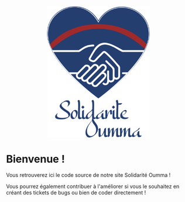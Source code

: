 <div style="margin: 1em auto 2em; text-align: center;">
    <picture>
        <source media="(prefers-color-scheme: dark)" srcset="ressources/logo/logo-mono-nooutline-white.svg">
        <img alt="Text changing depending on mode. Light: 'So light!' Dark: 'So dark!'" src="ressources/logo/logo-colored.svg" style="width: 280px;">
    </picture>
</div>

# Bienvenue !
Vous retrouverez ici le code source de notre site Solidarité Oumma !

Vous pourrez également contribuer à l'améliorer si vous le souhaitez en créant des tickets de bugs ou bien de coder directement !




